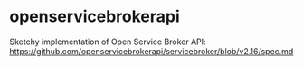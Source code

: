 # openservicebrokerapi

Sketchy implementation of Open Service Broker API: 
https://github.com/openservicebrokerapi/servicebroker/blob/v2.16/spec.md
